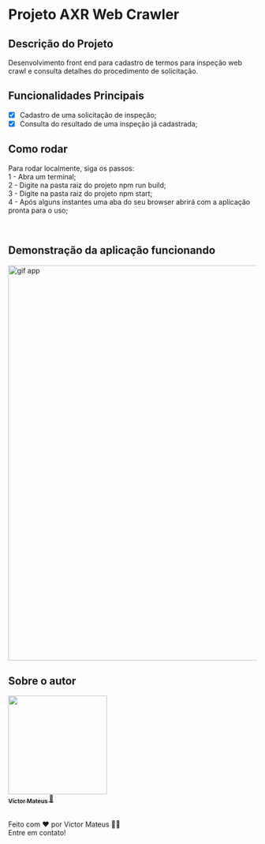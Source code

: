 # Projeto AXR Web Crawler

## Descrição do Projeto

<p>Desenvolvimento front end para cadastro de termos para inspeção web crawl e consulta detalhes do procedimento de solicitação.</p>


## Funcionalidades Principais

  - [x] Cadastro de uma solicitação de inspeção;
  - [x] Consulta do resultado de uma inspeção já cadastrada;

## Como rodar

<p>
  Para rodar localmente, siga os passos:<br>
  1 - Abra um terminal;<br>
  2 - Digite na pasta raiz do projeto npm run build;<br>
  3 - Digite na pasta raiz do projeto npm start;<br>
  4 - Após alguns instantes uma aba do seu browser abrirá com a aplicação pronta para o uso;<br>
</p>
<br>

## Demonstração da aplicação funcionando

  <img alt="gif app" src="./axr-web-crawler.gif" width="800px;" />
  <br>

## Sobre o autor

<a href="https://www.linkedin.com/in/victor-mateus-ferreira/" align="center">
 <img style={border-radius: 50%} src="./Avatar.jpeg" width="200px;" alt=""/>
 <br>
 <sub><b>Victor Mateus </b></sub>🚀</a><br>
<br>

<p>
Feito com ❤️ por Victor Mateus 👋🏽<br>
Entre em contato!
</p>